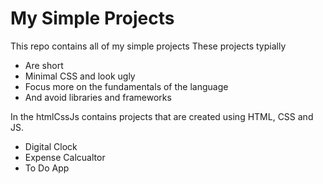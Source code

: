 # My Simple Projects
This repo contains all of my simple projects
These projects typially
- Are short
- Minimal CSS and look ugly
- Focus more on the fundamentals of the language
- And avoid libraries and frameworks

In the htmlCssJs contains projects that are created using HTML, CSS and JS. 
- Digital Clock
- Expense Calcualtor
- To Do App
